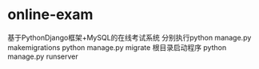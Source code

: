 # online-exam
基于PythonDjango框架+MySQL的在线考试系统
分别执行python manage.py makemigrations
        python manage.py migrate
根目录启动程序 python manage.py runserver
